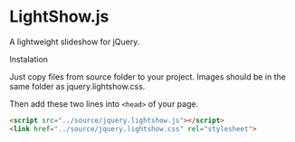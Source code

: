 LightShow.js
============

A lightweight slideshow for jQuery.

Instalation

Just copy files from source folder to your project. Images should be in the same folder as jquery.lightshow.css.

Then add these two lines into ```<head>``` of your page.
```html
<script src="../source/jquery.lightshow.js"></script>
<link href="../source/jquery.lightshow.css" rel="stylesheet">
```
